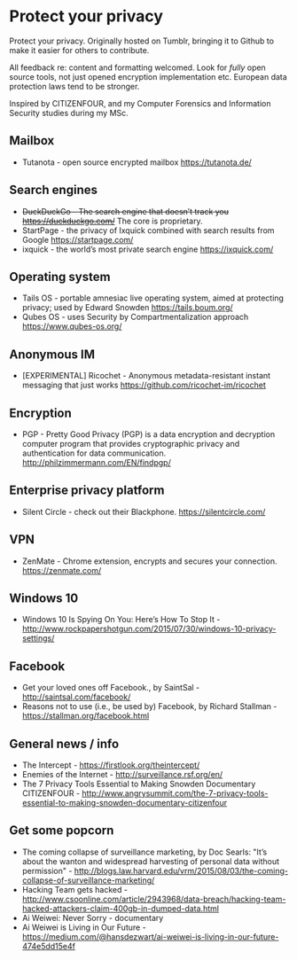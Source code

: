 # Protect your privacy
Protect your privacy. Originally hosted on Tumblr, bringing it to Github to make it easier for others to contribute.

All feedback re: content and formatting welcomed. Look for _fully_ open source tools, not just opened encryption implementation etc. European data protection laws tend to be stronger. 

Inspired by CITIZENFOUR, and my Computer Forensics and Information Security studies during my MSc. 

## Mailbox
* Tutanota - open source encrypted mailbox https://tutanota.de/

## Search engines
* ~~DuckDuckGo - The search engine that doesn’t track you https://duckduckgo.com/~~ The core is proprietary.
* StartPage - the privacy of Ixquick combined with search results from Google https://startpage.com/
* ixquick - the world’s most private search engine https://ixquick.com/

## Operating system
* Tails OS - portable amnesiac live operating system, aimed at protecting privacy; used by Edward Snowden https://tails.boum.org/
* Qubes OS - uses Security by Compartmentalization approach https://www.qubes-os.org/ 

## Anonymous IM
* [EXPERIMENTAL] Ricochet - Anonymous metadata-resistant instant messaging that just works https://github.com/ricochet-im/ricochet

## Encryption
* PGP - Pretty Good Privacy (PGP) is a data encryption and decryption computer program that provides cryptographic privacy and authentication for data communication. http://philzimmermann.com/EN/findpgp/

## Enterprise privacy platform
* Silent Circle - check out their Blackphone. https://silentcircle.com/

## VPN
* ZenMate - Chrome extension, encrypts and secures your connection. https://zenmate.com/

## Windows 10
* Windows 10 Is Spying On You: Here’s How To Stop It - http://www.rockpapershotgun.com/2015/07/30/windows-10-privacy-settings/

## Facebook
* Get your loved ones off Facebook., by SaintSal - http://saintsal.com/facebook/
* Reasons not to use (i.e., be used by) Facebook, by Richard Stallman - https://stallman.org/facebook.html

## General news / info
* The Intercept - https://firstlook.org/theintercept/
* Enemies of the Internet - http://surveillance.rsf.org/en/
* The 7 Privacy Tools Essential to Making Snowden Documentary CITIZENFOUR - http://www.angrysummit.com/the-7-privacy-tools-essential-to-making-snowden-documentary-citizenfour

## Get some popcorn
* The coming collapse of surveillance marketing, by Doc Searls: "It’s about the wanton and widespread harvesting of personal data without permission" - http://blogs.law.harvard.edu/vrm/2015/08/03/the-coming-collapse-of-surveillance-marketing/
* Hacking Team gets hacked - http://www.csoonline.com/article/2943968/data-breach/hacking-team-hacked-attackers-claim-400gb-in-dumped-data.html
* Ai Weiwei: Never Sorry - documentary
* Ai Weiwei is Living in Our Future - https://medium.com/@hansdezwart/ai-weiwei-is-living-in-our-future-474e5dd15e4f
